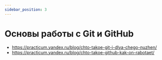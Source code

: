 ```yaml
---
sidebar_position: 3
---
```


# Основы работы с Git и GitHub

- https://practicum.yandex.ru/blog/chto-takoe-git-i-dlya-chego-nuzhen/
- https://practicum.yandex.ru/blog/chto-takoe-github-kak-on-rabotaet/





